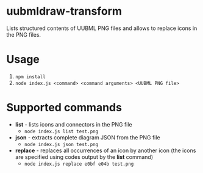 # uubmldraw-transform
Lists structured contents of UUBML PNG files and allows to replace icons in the PNG files.

# Usage
1. `npm install`
1. `node index.js <command> <command arguments> <UUBML PNG file>`
  
# Supported commands
* **list** - lists icons and connectors in the PNG file
  * `node index.js list test.png`
* **json** - extracts complete diagram JSON from the PNG file
  * `node index.js json test.png`
* **replace** - replaces all occurrences of an icon by another icon (the icons are specified using codes output by the **list** command)
  * `node index.js replace e0bf e04b test.png`

